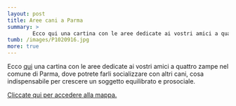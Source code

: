 ```yaml
---
layout: post
title: Aree cani a Parma
summary: >
        Ecco qui una cartina con le aree dedicate ai vostri amici a quattro zampe nel comune di Parma, dove potrete farli socializzare con altri cani, cosa indispensabile per crescere un soggetto equilibrato e prosociale.
tumb: /images/P1020916.jpg
more: true
---
```

Ecco [qui](https://goo.gl/VVCMau) una cartina con le aree dedicate ai vostri amici a quattro zampe nel comune di Parma, dove potrete farli socializzare con altri cani, cosa indispensabile per crescere un soggetto equilibrato e prosociale.

[Cliccate qui per accedere alla mappa.](https://goo.gl/VVCMau)
